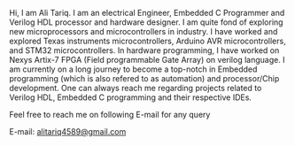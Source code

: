 Hi, I am Ali Tariq. I am an electrical Engineer, Embedded C Programmer and Verilog HDL processor and hardware designer.
I am quite fond of exploring new microprocessors and microcontrollers in industry. I have worked and explored Texas instruments microcontrollers, Arduino AVR
microcontrollers, and STM32 microcontrollers. In hardware programming, I have worked on Nexys Artix-7 FPGA (Field programmable Gate Array) on verilog language.
I am currently on a long journey to become a top-notch in Embedded programming (which is also refered to as automation) and processor/Chip development.
One can always reach me regarding projects related to Verilog HDL, Embedded C programming and their respective IDEs.

Feel free to reach me on following E-mail for any query

E-mail: alitariq4589@gmail.com

<!---
alitariq4589/alitariq4589 is a ✨ special ✨ repository because its `README.md` (this file) appears on your GitHub profile.
You can click the Preview link to take a look at your changes.
--->
